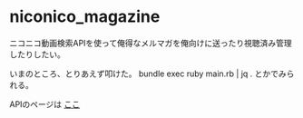 niconico_magazine
=================

ニコニコ動画検索APIを使って俺得なメルマガを俺向けに送ったり視聴済み管理したりしたい。

いまのところ、とりあえず叩けた。
bundle exec ruby main.rb | jq .
とかでみられる。

APIのページは [ここ](http://search.nicovideo.jp/docs/api/snapshot.html)
